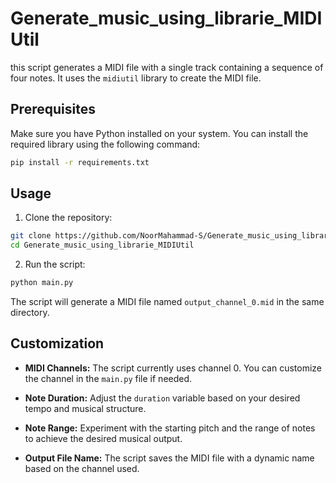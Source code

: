 # Generate_music_using_librarie_MIDIUtil
this script generates a MIDI file with a single track containing a sequence of four notes. It uses the `midiutil` library to create the MIDI file.

## Prerequisites

Make sure you have Python installed on your system. You can install the required library using the following command:

```bash
pip install -r requirements.txt
```

## Usage

1. Clone the repository:

```bash
git clone https://github.com/NoorMahammad-S/Generate_music_using_librarie_MIDIUtil.git
cd Generate_music_using_librarie_MIDIUtil
```

2. Run the script:

```bash
python main.py
```

The script will generate a MIDI file named `output_channel_0.mid` in the same directory.

## Customization

- **MIDI Channels:** The script currently uses channel 0. You can customize the channel in the `main.py` file if needed.

- **Note Duration:** Adjust the `duration` variable based on your desired tempo and musical structure.

- **Note Range:** Experiment with the starting pitch and the range of notes to achieve the desired musical output.

- **Output File Name:** The script saves the MIDI file with a dynamic name based on the channel used.
